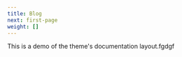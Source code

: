 ```yaml
---
title: Blog
next: first-page
weight: []
---
```


This is a demo of the theme's documentation layout.fgdgf


